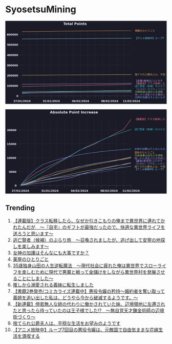 # SyosetsuMining


![](https://raw.githubusercontent.com/exc4l/SyosetsuMining/main/plots/point_trend.png)

![](https://raw.githubusercontent.com/exc4l/SyosetsuMining/main/plots/point_increase.png)


## Trending

1. [【連載版】クラス転移したら、なぜか引きこもりの俺まで異世界に連れてかれたんだが　～『自宅』のギフトが最強だったので、快適な異世界ライフを送ろうと思います～](https://ncode.syosetu.com/n3960io/)
2. [逃亡賢者（候補）のぶらり旅　〜召喚されましたが、逃げ出して安寧の地探しを楽しみます〜](https://ncode.syosetu.com/n5418hv/)
3. [女神の加護はそんなにも大事ですか？](https://ncode.syosetu.com/n3888io/)
4. [薬屋のひとりごと](https://ncode.syosetu.com/n9636x/)
5. [35歳独身山田の人生逆転魔法　～現代社会に疲れた俺は異世界でスローライフを楽しむために現代で悪魔と戦って金儲けをしながら異世界村を発展させることにしました～](https://ncode.syosetu.com/n3115io/)
6. [推しから溺愛される義妹に転生しました](https://ncode.syosetu.com/n5287io/)
7. [【書籍2巻発売/コミカライズ連載中】悪役令嬢の矜持〜婚約者を奪い取って義姉を追い出した私は、どうやら今から破滅するようです。〜](https://ncode.syosetu.com/n0753hr/)
8. [【新連載】傍若無人な姉の代わりに働かされていた妹、辺境領地に左遷されたと思ったら待っていたのは王子様でした!?　～無自覚天才錬金術師の辺境街づくり～](https://ncode.syosetu.com/n0091ip/)
9. [捨てられ公爵夫人は、平穏な生活をお望みのようです](https://ncode.syosetu.com/n4395il/)
10. [【アニメ放映中】ループ7回目の悪役令嬢は、元敵国で自由気ままな花嫁生活を満喫する](https://ncode.syosetu.com/n1784ga/)

